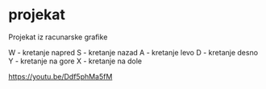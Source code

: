 # projekat
Projekat iz racunarske grafike


W - kretanje napred
S - kretanje nazad
A - kretanje levo
D - kretanje desno
Y - kretanje na gore
X - kretanje na dole

https://youtu.be/Ddf5phMa5fM
